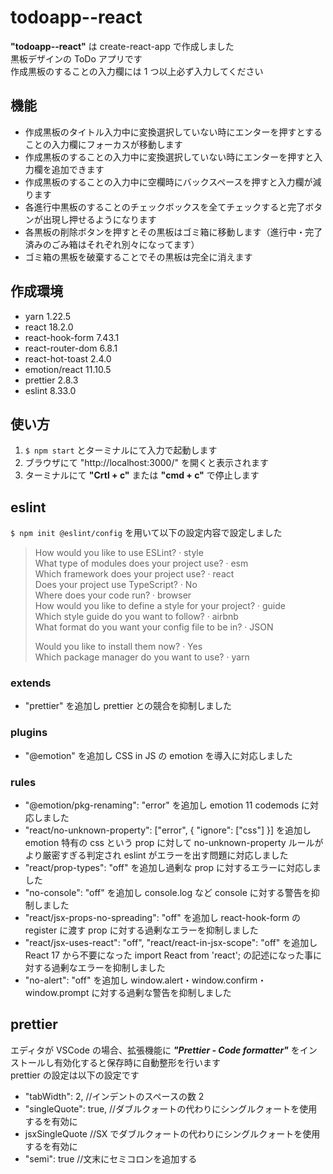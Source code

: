 # todoapp--react

**"todoapp--react"** は create-react-app で作成しました  
黒板デザインの ToDo アプリです  
作成黒板のすることの入力欄には 1 つ以上必ず入力してください

## 機能

- 作成黒板のタイトル入力中に変換選択していない時にエンターを押すとすることの入力欄にフォーカスが移動します
- 作成黒板のすることの入力中に変換選択していない時にエンターを押すと入力欄を追加できます
- 作成黒板のすることの入力中に空欄時にバックスペースを押すと入力欄が減ります
- 各進行中黒板のすることのチェックボックスを全てチェックすると完了ボタンが出現し押せるようになります
- 各黒板の削除ボタンを押すとその黒板はゴミ箱に移動します（進行中・完了済みのごみ箱はそれぞれ別々になってます）
- ゴミ箱の黒板を破棄することでその黒板は完全に消えます

## 作成環境

- yarn 1.22.5
- react 18.2.0
- react-hook-form 7.43.1
- react-router-dom 6.8.1
- react-hot-toast 2.4.0
- emotion/react 11.10.5
- prettier 2.8.3
- eslint 8.33.0

## 使い方

1. `$ npm start` とターミナルにて入力で起動します
2. ブラウザにて "http://localhost:3000/" を開くと表示されます
3. ターミナルにて **"Crtl + c"** または **"cmd + c"** で停止します

## eslint

`$ npm init @eslint/config` を用いて以下の設定内容で設定しました

> How would you like to use ESLint? · style  
> What type of modules does your project use? · esm  
> Which framework does your project use? · react  
> Does your project use TypeScript? · No  
> Where does your code run? · browser  
> How would you like to define a style for your project? · guide  
> Which style guide do you want to follow? · airbnb  
> What format do you want your config file to be in? · JSON
>
> Would you like to install them now? · Yes  
> Which package manager do you want to use? · yarn

### extends

- "prettier" を追加し prettier との競合を抑制しました

### plugins

- "@emotion" を追加し CSS in JS の emotion を導入に対応しました

### rules

- "@emotion/pkg-renaming": "error" を追加し emotion 11 codemods に対応しました
- "react/no-unknown-property": ["error", { "ignore": ["css"] }] を追加し emotion 特有の css という prop に対して no-unknown-property ルールがより厳密すぎる判定され eslint がエラーを出す問題に対応しました
- "react/prop-types": "off" を追加し過剰な prop に対するエラーに対応しました
- "no-console": "off" を追加し console.log など console に対する警告を抑制しました
- "react/jsx-props-no-spreading": "off" を追加し react-hook-form の register に渡す prop に対する過剰なエラーを抑制しました
- "react/jsx-uses-react": "off", "react/react-in-jsx-scope": "off" を追加し React 17 から不要になった import React from 'react'; の記述になった事に対する過剰なエラーを抑制しました
- "no-alert": "off" を追加し window.alert・window.confirm・window.prompt に対する過剰な警告を抑制しました

## prettier

エディタが VSCode の場合、拡張機能に **_"Prettier - Code formatter"_** をインストールし有効化すると保存時に自動整形を行います  
prettier の設定は以下の設定です

- "tabWidth": 2, //インデントのスペースの数 2
- "singleQuote": true, //ダブルクォートの代わりにシングルクォートを使用するを有効に
- jsxSingleQuote //SX でダブルクォートの代わりにシングルクォートを使用するを有効に
- "semi": true //文末にセミコロンを追加する
